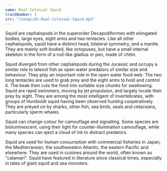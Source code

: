 ```yaml
---
name: Real Colossal Squid
trackNumber: 1
src: "/songs/01-Real-Colossal-Squid.mp3"
---
```

Squid are cephalopods in the superorder Decapodiformes with elongated bodies, large eyes, eight arms and two tentacles. Like all other cephalopods, squid have a distinct head, bilateral symmetry, and a mantle. They are mainly soft-bodied, like octopuses, but have a small internal skeleton in the form of a rod-like gladius or pen, made of chitin.

Squid diverged from other cephalopods during the Jurassic and occupy a similar role to teleost fish as open water predators of similar size and behaviour. They play an important role in the open water food web. The two long tentacles are used to grab prey and the eight arms to hold and control it. The beak then cuts the food into suitable size chunks for swallowing. Squid are rapid swimmers, moving by jet propulsion, and largely locate their prey by sight. They are among the most intelligent of invertebrates, with groups of Humboldt squid having been observed hunting cooperatively. They are preyed on by sharks, other fish, sea birds, seals and cetaceans, particularly sperm whales.

Squid can change colour for camouflage and signalling. Some species are bioluminescent, using their light for counter-illumination camouflage, while many species can eject a cloud of ink to distract predators.

Squid are used for human consumption with commercial fisheries in Japan, the Mediterranean, the southwestern Atlantic, the eastern Pacific and elsewhere. They are used in cuisines around the world, often known as "calamari". Squid have featured in literature since classical times, especially in tales of giant squid and sea monsters. 
